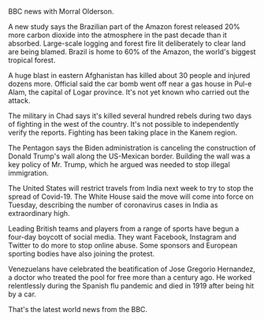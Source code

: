 BBC news with Morral Olderson.

A new study says the Brazilian part of the Amazon forest released 20% more carbon dioxide into the atmosphere in the past decade than it absorbed. Large-scale logging and forest fire lit deliberately to clear land are being blamed. Brazil is home to 60% of the Amazon, the world's biggest tropical forest. 

A huge blast in eastern Afghanistan has killed about 30 people and injured dozens more. Official said the car bomb went off near a gas house in Pul-e Alam, the capital of Logar province. It's not yet known who carried out the attack.

The military in Chad says it's killed several hundred rebels during two days of fighting in the west of the country. It's not possible to independently verify the reports. Fighting has been taking place in the Kanem region.

The Pentagon says the Biden administration is canceling the construction of Donald Trump's wall along the US-Mexican border. Building the wall was a key policy of Mr. Trump, which he argued was needed to stop illegal immigration.

The United States will restrict travels from India next week to try to stop the spread of Covid-19. The White House said the move will come into force on Tuesday, describing the number of coronavirus cases in India as extraordinary high.

Leading British teams and players from a range of sports have begun a four-day boycott of social media. They want Facebook, Instagram and Twitter to do more to stop online abuse. Some sponsors and European sporting bodies have also joining the protest.

Venezuelans have celebrated the beatification of Jose Gregorio Hernandez, a doctor who treated the pool for free more than a century ago. He worked relentlessly during the Spanish flu pandemic and died in 1919 after being hit by a car.

That's the latest world news from the BBC.
